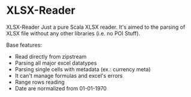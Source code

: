 # XLSX-Reader
XLSX-Reader
Just a pure Scala XLSX reader. It's aimed to the parsing of XLSX file without any other libraries (i.e. no POI Stuff).

Base features:

- Read directly from zipstream
- Parsing all major excel datatypes
- Parsing single cells with metadata (ex.: currency meta)
- It can't manage formulas and excel's errors
- Range rows reading
- Date are normalized from 01-01-1970
